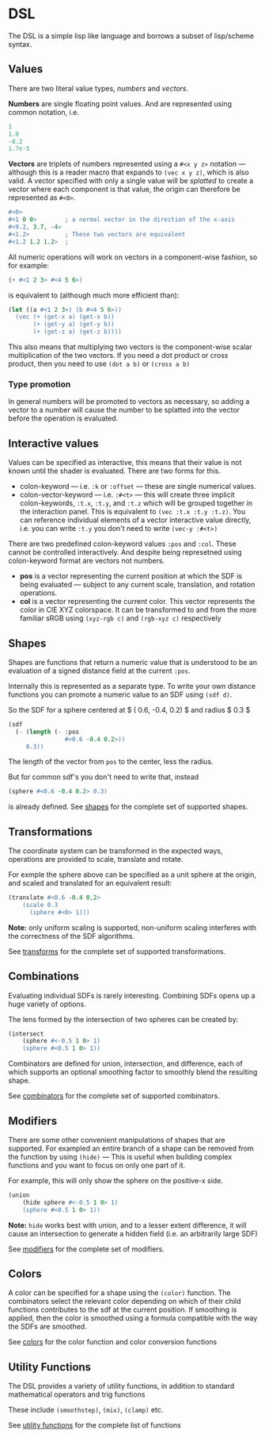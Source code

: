 # DSL

The DSL is a simple lisp like language and borrows a subset of lisp/scheme syntax.

## Values

There are two literal value types, _numbers_ and _vectors_.

**Numbers** are single floating point values. And are represented using common notation, i.e.

```lisp
1
1.0
-8.2
1.7e-5
```

**Vectors** are triplets of numbers represented using a `#<x y z>` notation
&mdash; although this is a reader macro that expands to `(vec x y z)`, which is
also valid. A vector specified with only a single value will be _splatted_ to
create a vector where each component is that value, the origin can therefore be
represented as `#<0>`.

```scheme
#<0>
#<1 0 0>        ; a normal vector in the direction of the x-axis
#<9.2, 3.7, -4>
#<1.2>          ; These two vectors are equivalent
#<1.2 1.2 1.2>  ;
```

All numeric operations will work on vectors in a component-wise fashion, so for example:

```scheme
(+ #<1 2 3> #<4 5 6>)
```

is equivalent to (although much more efficient than):

```scheme
(let ((a #<1 2 3>) (b #<4 5 6>))
  (vec (+ (get-x a) (get-x b))
       (+ (get-y a) (get-y b))
       (+ (get-z a) (get-z b))))
```

This also means that multiplying two vectors is the component-wise scalar multiplication of the two vectors. If you need a dot product or cross product, then you need to use `(dot a b)` or `(cross a b)`

### Type promotion

In general numbers will be promoted to vectors as necessary, so adding a vector
to a number will cause the number to be splatted into the vector before the
operation is evaluated.

## Interactive values

Values can be specified as interactive, this means that their value is not known
until the shader is evaluated. There are two forms for this.

- colon-keyword &mdash; i.e. `:k` or `:offset` &mdash; these are single numerical values.
- colon-vector-keyword &mdash; i.e. `:#<t>` &mdash; this will create three
  implicit colon-keywords, `:t.x`, `:t.y`, and `:t.z` which will be grouped
  together in the interaction panel. This is equivalent to `(vec :t.x :t.y :t.z)`.
  You can reference individual elements of a vector interactive value directly,
  i.e. you can write `:t.y` you don't need to write `(vec-y :#<t>)`

There are two predefined colon-keyword values `:pos` and `:col`. These cannot be controlled interactively. And despite being represetned using colon-keyword format are vectors not numbers.

- **pos** is a vector representing the current position at which the SDF is being evaluated &mdash; subject to any current scale, translation, and rotation operations.
- **col** is a vector representing the current color. This vector represents the color in CIE XYZ colorspace. It can be transformed to and from the more familiar sRGB using `(xyz-rgb c)` and `(rgb-xyz c)` respectively

## Shapes

Shapes are functions that return a numeric value that is understood to be an evaluation of a signed distance field at the current `:pos`.

Internally this is represented as a separate type. To write your own distance
functions you can promote a numeric value to an SDF using `(sdf d)`.

So the SDF for a sphere centered at $ ( 0.6, -0.4, 0.2) $ and radius $ 0.3 $

```scheme
(sdf
  (- (length (- :pos
                #<0.6 -0.4 0.2>))
     0.3))
```

The length of the vector from `pos` to the center, less the radius.

But for common sdf's you don't need to write that, instead

```scheme
(sphere #<0.6 -0.4 0.2> 0.3)
```

is already defined. See [shapes](shapes) for the complete set of supported shapes.

## Transformations

The coordinate system can be transformed in the expected ways, operations are
provided to scale, translate and rotate.

For exmple the sphere above can be specified as a unit sphere at the origin, and scaled and translated for an equivalent result:

```scheme
(translate #<0.6 -0.4 0,2>
    (scale 0.3
      (sphere #<0> 1)))
```

**Note:** only uniform scaling is supported, non-uniform scaling interferes with
the correctness of the SDF algorithms.

See [transforms](transforms) for the complete set of supported transformations.

## Combinations

Evaluating individual SDFs is rarely interesting. Combining SDFs opens up a huge
variety of options.

The lens formed by the intersection of two spheres can be created by:

```scheme
(intersect
    (sphere #<-0.5 1 0> 1)
    (sphere #<0.5 1 0> 1))
```

Combinators are defined for union, intersection, and difference, each of which supports an optional smoothing factor to smoothly blend the resulting shape.

See [combinators](combinators) for the complete set of supported combinators.

## Modifiers

There are some other convenient manipulations of shapes that are supported. For exampled an entire branch of a shape can be removed from the function by using
`(hide)` &mdash; This is useful when building complex functions and you want to focus on only one part of it.

For example, this will only show the sphere on the positive-x side.

```scheme
(union
    (hide sphere #<-0.5 1 0> 1)
    (sphere #<0.5 1 0> 1))
```

**Note:** `hide` works best with union, and to a lesser extent difference, it will cause an intersection to generate a hidden field (i.e. an arbitrarily large SDF)

See [modifiers](modifiers) for the complete set of modifiers.

## Colors

A color can be specified for a shape using the `(color)` function. The
combinators select the relevant color depending on which of their child
functions contributes to the sdf at the current position. If smoothing is
applied, then the color is smoothed using a formula compatible with the way the
SDFs are smoothed.

See [colors](colors) for the color function and color conversion functions

## Utility Functions

The DSL provides a variety of utility functions, in addition to standard mathematical operators and trig functions

These include `(smoothstep)`, `(mix)`, `(clamp)` etc.

See [utility functions](utility) for the complete list of functions
